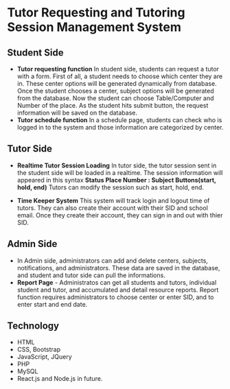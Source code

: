 # Tutor Requesting and Tutoring Session Management System
## Student Side
- **Tutor requesting function**  In student side, students can request a tutor with a form. First of all, a student needs to choose which center they are in. These center options will be generated dynamically from database. Once the student chooses a center, subject options will be generated from the database. Now the student can choose Table/Computer and Number of the place. As the student hits submit button, the request information will be saved on the database. 
- **Tutor schedule function**  In a schedule page, students can check who is logged in to the system and those information are categorized by center. 

## Tutor Side
- **Realtime Tutor Session Loading**  In tutor side, the tutor session sent in the student side will be loaded in a realtime.
The session information will appeared in this syntax **Status Place Number : Subject Buttons(start, hold, end)**  Tutors can modify the session such as start, hold, end. 

- **Time Keeper System**  This system will track login and logout time of tutors. They can also create their account with their SID and school email. Once they create their account, they can sign in and out with thier SID. 


## Admin Side
 - In Admin side, administrators can add and delete centers, subjects, notifications, and administrators. These data are saved in the database, and student and tutor side can pull the informations.
 - **Report Page** - Administratos can get all students and tutors, individual student and tutor, and accumulated and detail resource reports. Report function requires administrators to choose center or enter SID, and to enter start and end date. 

## Technology 
 - HTML
 - CSS, Bootstrap
 - JavaScript, JQuery
 - PHP 
 - MySQL
 - React.js and Node.js in future.
